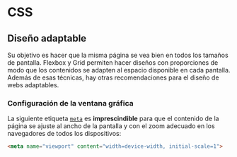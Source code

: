 # CSS
## Diseño adaptable

Su objetivo es hacer que la misma página se vea bien en todos los tamaños de pantalla. Flexbox y Grid permiten hacer diseños con proporciones de modo que los contenidos se adapten al espacio disponible en cada pantalla. Además de esas técnicas, hay otras recomendaciones para el diseño de webs adaptables.

### Configuración de la ventana gráfica

La siguiente etiqueta [`meta`](../../tema3/html/metadatos-ventana.html) es **imprescindible** para que el contenido de la página se ajuste al ancho de la pantalla y con el zoom adecuado en los navegadores de todos los dispositivos:

```html
<meta name="viewport" content="width=device-width, initial-scale=1">
```







